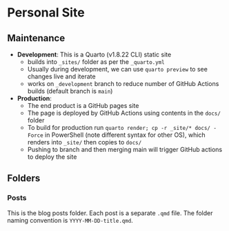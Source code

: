 # Personal Site

## Maintenance

- **Development**: This is a Quarto (v1.8.22 CLI) static site 
    - builds into `_sites/` folder as per the `_quarto.yml` 
    - Usually during development, we can use `quarto preview` to see changes live and iterate
    - works on `_development` branch to reduce number of GitHub Actions builds (default branch is `main`)
- **Production**:
    - The end product is a GitHub pages site
    - The page is deployed by GitHub Actions using contents in the `docs/` folder
    - To build for production run `quarto render; cp -r _site/* docs/ -Force` in PowerShell (note different syntax for other OS), which renders into `_site/` then copies to `docs/`
    - Pushing to branch and then merging main will trigger GitHub actions to deploy the site

## Folders

### Posts

This is the blog posts folder. Each post is a separate `.qmd` file. The folder naming convention is `YYYY-MM-DD-title.qmd`.
